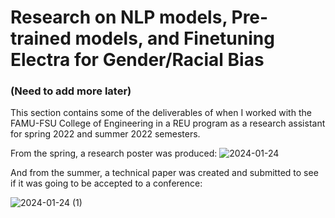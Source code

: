 # Research on NLP models, Pre-trained models, and Finetuning Electra for Gender/Racial Bias
### (Need to add more later)

This section contains some of the deliverables of when I worked with the FAMU-FSU College of Engineering in a REU program as a research assistant for spring 2022 and summer 2022 semesters.

From the spring, a research poster was produced:
![2024-01-24](https://github.com/YonYon2/demo-portfolio/assets/70590429/e5cc2353-2f9c-4f50-bd40-061b5ad02151)

And from the summer, a technical paper was created and submitted to see if it was going to be accepted to a conference:

![2024-01-24 (1)](https://github.com/YonYon2/demo-portfolio/assets/70590429/a65988c9-4f3f-4ede-8382-075c409ec53f)
